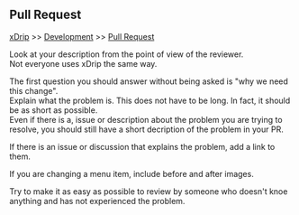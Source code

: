 ## Pull Request  
[xDrip](../../README.md) >> [Development](./Development) >> [Pull Request](./PR_How)  
  
Look at your description from the point of view of the reviewer.  
Not everyone uses xDrip the same way.  
  
The first question you should answer without being asked is "why we need this change".  
Explain what the problem is.  This does not have to be long.  In fact, it should be as short as possible.  
Even if there is a, issue or description about the problem you are trying to resolve, you should still have a short decription of the problem in your PR.  

If there is an issue or discussion that explains the problem, add a link to them.  

If you are changing a menu item, include before and after images.  

Try to make it as easy as possible to review by someone who doesn't knoe anything and has not experienced the problem.  
